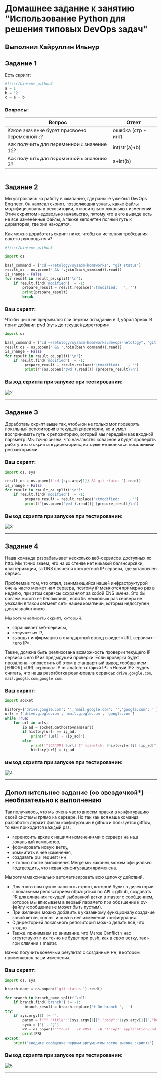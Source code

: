 # Домашнее задание к занятию "Использование Python для решения типовых DevOps задач"

## Выполнил Хайруллин Ильнур

## Задание 1

Есть скрипт:
```python
#!/usr/bin/env python3
a = 1
b = '2'
c = a + b
```

### Вопросы:

| Вопрос  | Ответ |
| ------------- |--|
| Какое значение будет присвоено переменной `c`?  | ошибка (стр + инт) |
| Как получить для переменной `c` значение 12?  | int(str(a)+b) |
| Как получить для переменной `c` значение 3?  | a+int(b) |

------

## Задание 2

Мы устроились на работу в компанию, где раньше уже был DevOps Engineer. Он написал скрипт, позволяющий узнать, какие файлы модифицированы в репозитории, относительно локальных изменений. Этим скриптом недовольно начальство, потому что в его выводе есть не все изменённые файлы, а также непонятен полный путь к директории, где они находятся. 

Как можно доработать скрипт ниже, чтобы он исполнял требования вашего руководителя?

```python
#!/usr/bin/env python3

import os

bash_command = ["cd ~/netology/sysadm-homeworks", "git status"]
result_os = os.popen(' && '.join(bash_command)).read()
is_change = False
for result in result_os.split('\n'):
    if result.find('modified') != -1:
        prepare_result = result.replace('\tmodified:   ', '')
        print(prepare_result)
        break
```

### Ваш скрипт:
Что бы цикл не прерывался при первом попадании в if, убрал брейк. В принт добавил pwd (путь до текущей директории)
```python
import os

bash_command = ["cd ~/netology/sysadm-homeworks/devops-netology", "git status"]
result_os = os.popen(' && '.join(bash_command)).read()
is_change = False
for result in result_os.split('\n'):
    if result.find('modified') != -1:
         prepare_result = result.replace('\tmodified:   ', '')
         print(f"{os.popen('pwd').read()} {prepare_result}\n")


```

### Вывод скрипта при запуске при тестировании:
![2](img/2.png)


------

## Задание 3

Доработать скрипт выше так, чтобы он не только мог проверять локальный репозиторий в текущей директории, но и умел воспринимать путь к репозиторию, который мы передаём как входной параметр. Мы точно знаем, что начальство коварное и будет проверять работу этого скрипта в директориях, которые не являются локальными репозиториями.

### Ваш скрипт:
```python
import os, sys

result_os = os.popen(f'cd {sys.argv[1]} && git status ').read()
is_change = False
for result in result_os.split('\n'):
    if result.find('modified') != -1:
         prepare_result = result.replace('\tmodified:   ', '')
         print(f"{os.popen('pwd').read()} {prepare_result}\n")

```

### Вывод скрипта при запуске при тестировании:
![3](img/3.png)


------

## Задание 4

Наша команда разрабатывает несколько веб-сервисов, доступных по http. Мы точно знаем, что на их стенде нет никакой балансировки, кластеризации, за DNS прячется конкретный IP сервера, где установлен сервис. 

Проблема в том, что отдел, занимающийся нашей инфраструктурой очень часто меняет нам сервера, поэтому IP меняются примерно раз в неделю, при этом сервисы сохраняют за собой DNS имена. Это бы совсем никого не беспокоило, если бы несколько раз сервера не уезжали в такой сегмент сети нашей компании, который недоступен для разработчиков. 

Мы хотим написать скрипт, который: 
- опрашивает веб-сервисы, 
- получает их IP, 
- выводит информацию в стандартный вывод в виде: <URL сервиса> - <его IP>. 

Также, должна быть реализована возможность проверки текущего IP сервиса c его IP из предыдущей проверки. Если проверка будет провалена - оповестить об этом в стандартный вывод сообщением: [ERROR] <URL сервиса> IP mismatch: <старый IP> <Новый IP>. Будем считать, что наша разработка реализовала сервисы: `drive.google.com`, `mail.google.com`, `google.com`.

### Ваш скрипт:
```python
import socket

history={'drive.google.com': '','mail.google.com': '','google.com': ''}
urls = ['drive.google.com', 'mail.google.com', 'google.com']
while True:
    for url in urls:
        ip_ad = socket.gethostbyname(url)
        if history[url] == ip_ad:
            print(f'{url} - {ip_ad}')
        else:
            print(f"[ERROR] {url} IP mismatch: {history[url]} {ip_ad}")
            history[url] = ip_ad

```

### Вывод скрипта при запуске при тестировании:
![4](img/4.png)


------

## Дополнительное задание (со звездочкой*) - необязательно к выполнению

Так получилось, что мы очень часто вносим правки в конфигурацию своей системы прямо на сервере. Но так как вся наша команда разработки держит файлы конфигурации в github и пользуется gitflow, то нам приходится каждый раз: 
* переносить архив с нашими изменениями с сервера на наш локальный компьютер, 
* формировать новую ветку, 
* коммитить в неё изменения, 
* создавать pull request (PR) 
* и только после выполнения Merge мы наконец можем официально подтвердить, что новая конфигурация применена. 

Мы хотим максимально автоматизировать всю цепочку действий. 
* Для этого нам нужно написать скрипт, который будет в директории с локальным репозиторием обращаться по API к github, создавать PR для вливания текущей выбранной ветки в master с сообщением, которое мы вписываем в первый параметр при обращении к py-файлу (сообщение не может быть пустым).
* При желании, можно добавить к указанному функционалу создание новой ветки, commit и push в неё изменений конфигурации. 
* С директорией локального репозитория можно делать всё, что угодно. 
* Также, принимаем во внимание, что Merge Conflict у нас отсутствуют и их точно не будет при push, как в свою ветку, так и при слиянии в master. 

Важно получить конечный результат с созданным PR, в котором применяются наши изменения. 

### Ваш скрипт:
```python
import os, sys

branch_name = os.popen(f'git status ').read()

for branch in branch_name.split('\n'):
    if branch.find('branch') != -1:
         branch_result = branch.replace('# On branch ', '')
try:
    if sys.argv[1] != '':
        param = f""" "title":"{sys.argv[1]}","body":"{sys.argv[1]}","head":"khayrullinii:{branch_result}","base":"master" """
        symb = ['{', '}']
        PR = os.popen(f"""curl   -X POST   -H "Accept: application/vnd.github+json"   -H "X-GitHub-Api-Version: 2022-11-28"   -H "Authorization: Bearer <сюда вставляем токен с удаленного репозитория>"  https://api.github.com/repos/khayrullinii/devops-netology/pulls   -d '{symb[0]}{param}{symb[1]}'""").read()
        print(PR)
except:
    print('введите сообщение первым аргументом после вызова скрипта')

```

### Вывод скрипта при запуске при тестировании:

![5](img/5.png)


----
